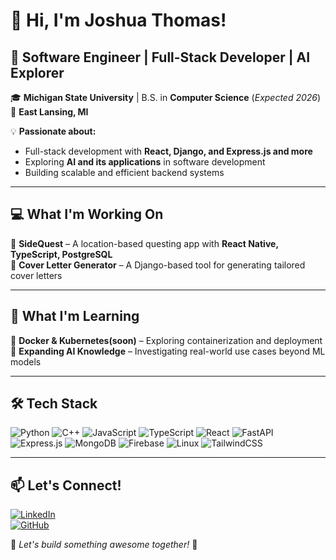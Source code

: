 # 👋 Hi, I'm Joshua Thomas!

## 🚀 Software Engineer | Full-Stack Developer | AI Explorer  

🎓 **Michigan State University** | B.S. in **Computer Science** (*Expected 2026*)  
📍 **East Lansing, MI**  

💡 **Passionate about:**  
- Full-stack development with **React, Django, and Express.js and more**  
- Exploring **AI and its applications** in software development  
- Building scalable and efficient backend systems  

---

## 💻 **What I'm Working On**
🔹 **SideQuest** – A location-based questing app with **React Native, TypeScript, PostgreSQL**  
🔹 **Cover Letter Generator** – A Django-based tool for generating tailored cover letters   

---

## 🌱 **What I'm Learning**
🔹 **Docker & Kubernetes(soon)** – Exploring containerization and deployment  
🔹 **Expanding AI Knowledge** – Investigating real-world use cases beyond ML models  

---

## 🛠 **Tech Stack**
![Python](https://img.shields.io/badge/Python-3776AB?style=flat&logo=python&logoColor=white)
![C++](https://img.shields.io/badge/C++-00599C?style=flat&logo=c%2B%2B&logoColor=white)
![JavaScript](https://img.shields.io/badge/JavaScript-F7DF1E?style=flat&logo=javascript&logoColor=black)
![TypeScript](https://img.shields.io/badge/TypeScript-3178C6?style=flat&logo=typescript&logoColor=white)
![React](https://img.shields.io/badge/React-61DAFB?style=flat&logo=react&logoColor=black)
![FastAPI](https://img.shields.io/badge/FastAPI-009688?style=flat&logo=fastapi&logoColor=white)
![Express.js](https://img.shields.io/badge/Express.js-000000?style=flat&logo=express&logoColor=white)
![MongoDB](https://img.shields.io/badge/MongoDB-47A248?style=flat&logo=mongodb&logoColor=white)
![Firebase](https://img.shields.io/badge/Firebase-FFCA28?style=flat&logo=firebase&logoColor=black)
![Linux](https://img.shields.io/badge/Linux-FCC624?style=flat&logo=linux&logoColor=black)
![TailwindCSS](https://img.shields.io/badge/Tailwind_CSS-06B6D4?style=flat&logo=tailwindcss&logoColor=white
)

---

## 📫 **Let's Connect!**  
[![LinkedIn](https://img.shields.io/badge/-LinkedIn-blue?style=flat&logo=Linkedin&logoColor=white)](https://www.linkedin.com/in/jsht/)  
[![GitHub](https://img.shields.io/badge/-GitHub-black?style=flat&logo=github)](https://github.com/joshyt100)  

🚀 *Let's build something awesome together!* 🚀

